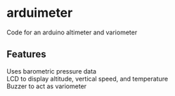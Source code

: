 # arduimeter
Code for an arduino altimeter and variometer

## Features
Uses barometric pressure data<br>
LCD to display altitude, vertical speed, and temperature<br>
Buzzer to act as variometer
